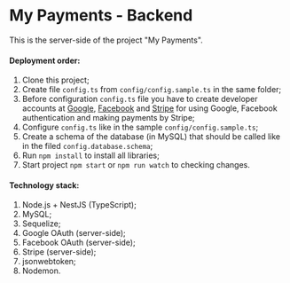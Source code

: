 # My Payments - Backend
This is the server-side of the project "My Payments".

#### Deployment order:
1. Clone this project;
2. Create file `config.ts` from `config/config.sample.ts` in the same folder;
3. Before configuration `config.ts` file you have to create developer accounts at [Google](https://console.developers.google.com), [Facebook](https://developers.facebook.com/apps) and [Stripe](https://dashboard.stripe.com/account/apikeys) for using Google, Facebook authentication and making payments by Stripe;
4. Configure `config.ts` like in the sample `config/config.sample.ts`;
5. Create a schema of the database (in MySQL) that should be called like in the filed `config.database.schema`;
6. Run `npm install` to install all libraries;
7. Start project `npm start` or `npm run watch` to checking changes.

#### Technology stack:
1. Node.js + NestJS (TypeScript);
2. MySQL;
3. Sequelize;
4. Google OAuth (server-side);
5. Facebook OAuth (server-side);
6. Stripe (server-side);
7. jsonwebtoken;
8. Nodemon.
